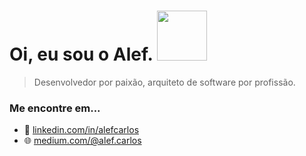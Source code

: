 # Oi, eu sou o Alef. <img src="https://static.dribbble.com/users/81809/screenshots/3347540/gokussj.jpg" width="80" >

> Desenvolvedor por paixão, arquiteto de software por profissão.

### Me encontre em...

- 💼 <a href="https://linkedin.com/in/alefcarlos/" target="_blank">linkedin.com/in/alefcarlos</a>
- 🌐 <a href="https://medium.com/@alef.carlos" target="_blank">medium.com/@alef.carlos</a>

<!--
**alefcarlos/alefcarlos** is a ✨ _special_ ✨ repository because its `README.md` (this file) appears on your GitHub profile.

Here are some ideas to get you started:

- 🔭 I’m currently working on ...
- 🌱 I’m currently learning ...
- 👯 I’m looking to collaborate on ...
- 🤔 I’m looking for help with ...
- 💬 Ask me about ...
- 📫 How to reach me: ...
- 😄 Pronouns: ...
- ⚡ Fun fact: ...
-->
